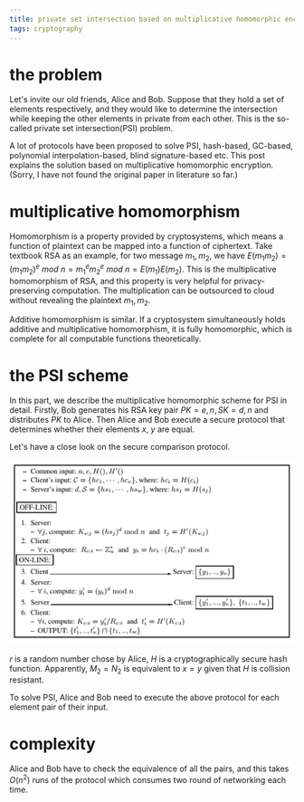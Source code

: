 ```yaml
---
title: private set intersection based on multiplicative homomorphic encryption
tags: cryptography
---
```


# the problem

Let's invite our old friends, Alice and Bob. Suppose that they hold a set of elements respectively, and they would like to determine the intersection while keeping the other elements in private from each other. This is the so-called private set intersection(PSI) problem.

A lot of protocols have been proposed to solve PSI, hash-based, GC-based, polynomial interpolation-based, blind signature-based etc. This post explains the solution based on multiplicative homomorphic encryption. (Sorry, I have not found the original paper in literature so far.)

# multiplicative homomorphism

Homomorphism is a property provided by cryptosystems, which means a function of plaintext can be mapped into a function of ciphertext. Take textbook RSA as an example, for two message $m_1, m_2$, we have $E(m_1m_2) = (m_1m_2)^e\ mod\ n = m_1^em_2^e\ mod\ n =E(m_1)E(m_2)$. This is the multiplicative homomorphism of RSA, and this property is very helpful for privacy-preserving computation. The multiplication can be outsourced to cloud without revealing the plaintext $m_1, m_2$.

Additive homomorphism is similar. If a cryptosystem simultaneously holds additive and multiplicative homomorphism, it is fully homomorphic, which is complete for all computable functions theoretically.

# the PSI scheme

In this part, we describe the multiplicative homomorphic scheme for PSI in detail. Firstly, Bob generates his RSA key pair $PK={e,n}, SK={d,n}$ and distributes $PK$ to Alice. Then Alice and Bob execute a secure protocol that determines whether their elements $x$, $y$ are equal.

Let's have a close look on the secure comparison protocol.

![Blind RSA-based PSI Protocol with linear complexity[@de2010practical]](/files/rsa_blind_signature_psi.PNG)


$r$ is a random number chose by Alice, $H$ is a cryptographically secure hash function. Apparently, $M_2=N_2$ is equivalent to $x=y$ given that $H$ is collision resistant.

To solve PSI, Alice and Bob need to execute the above protocol for each element pair of their input.

# complexity 

Alice and Bob have to check the equivalence of all the pairs, and this takes $O(n^2)$ runs of the protocol which consumes two round of networking each time.
